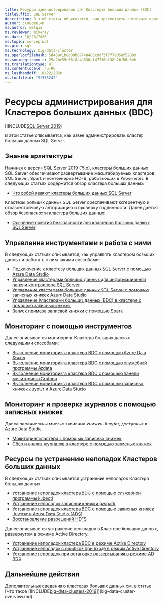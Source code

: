 ```yaml
---
title: Ресурсы администрирования для Кластеров больших данных (BDC)
titleSuffix: SQL Server
description: В этой статье объясняется, как просмотреть состояние кластера больших данных с помощью Azure Data Studio, записных книжек и команд Azure Data CLI (azdata).
author: cloudmelon
ms.author: melqin
ms.reviewer: mikeray
ms.date: 10/20/2020
ms.topic: conceptual
ms.prod: sql
ms.technology: big-data-cluster
ms.openlocfilehash: 5d469d1b8d89b07748485c9df3f7f7905af52099
ms.sourcegitcommit: 29a2be59c56f8a4b630af47760ef38d2bf56a3eb
ms.translationtype: HT
ms.contentlocale: ru-RU
ms.lasthandoff: 10/22/2020
ms.locfileid: "92358242"
---
```

# <a name="administration-resources-for-big-data-clusters-bdc"></a>Ресурсы администрирования для Кластеров больших данных (BDC) 

[!INCLUDE[SQL Server 2019](../includes/applies-to-version/sqlserver2019.md)]

В этой статье описывается, как извне администрировать кластер больших данных SQL Server.

## <a name="know-your-architecture"></a>Знание архитектуры

Начиная с версии SQL Server 2019 (15.x), кластеры больших данных SQL Server обеспечивают развертывание масштабируемых кластеров SQL Server, Spark и контейнеров HDFS, работающих в Kubernetes. В следующих статьях содержится обзор кластера больших данных:
- [Что собой являют кластеры больших данных SQL Server ](big-data-cluster-overview.md)

Кластеры больших данных SQL Server обеспечивают когерентную и отказоустойчивую авторизацию и проверку подлинности. Далее дается обзор безопасности кластера больших данных:
- [Основные понятия безопасности для кластеров больших данных SQL Server](concept-security.md)

## <a name="manage-and-operate-with-tools"></a>Управление инструментами и работа с ними

В следующих статьях описывается, как управлять кластером больших данных и работать с ним такими способами: 

- [Подключение к кластеру больших данных SQL Server с помощью Azure Data Studio](connect-to-big-data-cluster.md)
- [Управление кластерами больших данных для информационной панели контроллера SQL Server](manage-with-controller-dashboard.md)
- [Управление кластерами больших данных SQL Server с помощью записных книжек Azure Data Studio ](notebooks-manage-bdc.md)
- [Управление Кластерами больших данных (BDC) в кластере с помощью записных книжек](cluster-manage-notebooks.md)
- [Запуск примера записной книжки с помощью Spark](notebooks-tutorial-spark.md)

## <a name="monitor-with-tools"></a>Мониторинг с помощью инструментов

Далее описывается мониторинг Кластера больших данных следующими способами: 

- [Выполнение мониторинга кластера BDC с помощью Azure Data Studio](cluster-monitor-ads.md)
- [Выполнение мониторинга кластера BDC с помощью служебной программы Azdata](cluster-monitor-cmdlet.md)
- [Выполнение мониторинга кластера BDC с помощью панели мониторинга Grafana](cluster-monitor-grafana.md)
- [Выполнение мониторинга кластера BDC с помощью записных книжек Juypter и Azure Data Studio](cluster-monitor-notebooks.md)

## <a name="monitor-and-inspect-logs-with-notebooks"></a>Мониторинг и проверка журналов с помощью записных книжек

Далее перечислены многие записные книжки Jupyter, доступные в Azure Data Studio.

- [Мониторинг кластера с помощью записных книжек](cluster-monitor-notebooks.md)
- [Сбор и анализ журналов в кластере с помощью записных книжек](cluster-logging-notebooks.md)

## <a name="big-data-clusters-troubleshooting-resources"></a>Ресурсы по устранению неполадок Кластеров больших данных

В следующих статьях описывается устранение неполадок Кластера больших данных:

- [Устранение неполадок кластера BDC с помощью служебной программы kubectl](cluster-troubleshooting-commands.md) 
- [Устранение неполадок записной книжки pyspark](troubleshoot-pyspark-notebook.md)
- [Устранение неполадок кластера BDC с помощью записных книжек Juypter и Azure Data Studio (ADS)](cluster-troubleshooter-notebooks.md)
- [Восстановление разрешений HDFS](troubleshoot-hdfs-restore-admin.md)

Далее описывается устранение неполадок в Кластере больших данных, развернутом в режиме Active Directory.
- [Устранение неполадок кластера BDC в режиме Active Directory](troubleshoot-active-directory.md) 
- [Устранение неполадок с ошибкой при входе в режим Active Directory](troubleshoot-ad-login-failed-untrusted-domain.md)
- [Устранение неполадок при остановке развертывания в режиме AD BDC](troubleshoot-ad-reverse-lookup-zone.md)

## <a name="next-steps"></a>Дальнейшие действия

Дополнительные сведения о кластерах больших данных см. в статье [Что такое [!INCLUDE[big-data-clusters-2019](../includes/ssbigdataclusters-ss-nover.md)]](big-data-cluster-overview.md).